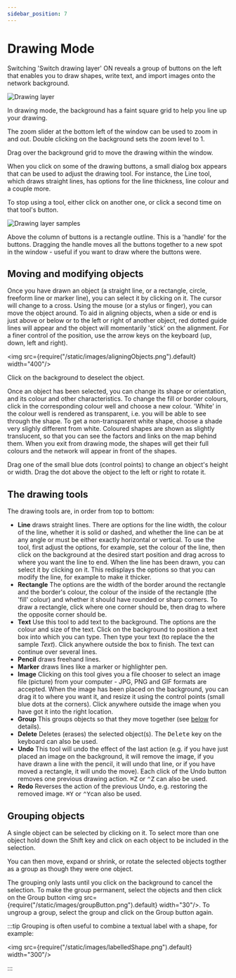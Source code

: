 ```yaml
---
sidebar_position: 7
---
```

# Drawing Mode

Switching 'Switch drawing layer' ON reveals a group of buttons on the left that enables you to draw shapes, write text, and import images onto the network background.  

![Drawing layer](/images/drawingLayer.png)

In drawing mode, the background has a faint square grid to help you line up your drawing.  

The zoom slider at the bottom left of the window can be used to zoom in and out.  Double clicking on the background sets the zoom level to 1.

Drag over the background grid to move the drawing within the window.

When you click on some of the drawing buttons, a small dialog box appears that can be used to adjust the drawing tool. For instance, the Line tool, which draws straight lines, has options for the line thickness, line colour and a couple more.

To stop using a tool, either click on another one, or click a second time on that tool's button.

![Drawing layer samples](/images/drawingLayerSamples.png)

Above the column of buttons is a rectangle outline.  This is a 'handle' for the buttons.  Dragging the handle moves all the buttons together to a new spot in the window - useful if you want to draw where the buttons were.

## Moving and modifying objects

Once you have drawn an object (a straight line, or a rectangle, circle, freeform line or marker line), you can select it by clicking on it. The cursor will change to a cross.  Using the mouse (or a stylus or finger), you can  move the object around. To aid in aligning objects, when a side or end is just above or below or to the left or right of another object, red dotted guide lines will appear and the object will momentarily 'stick' on the alignment.  For a finer control of the position, use the arrow keys on the keyboard (up, down, left and right).

<img src={require("/static/images/aligningObjects.png").default} width="400"/>

Click on the background to deselect the object.  

Once an object has been selected, you can change its shape or orientation, and its colour and other characteristics. To change the fill or border colours, click in the corresponding colour well and choose a new colour.  'White' in the colour well is rendered as transparent, i.e. you will be able to see through the shape.  To get a non-transparent white shape, choose a shade very slighly different from white.  Coloured shapes are shown as slightly translucent, so that you can see the factors and links on the map behind them.  When you exit from drawing mode, the shapes will get their full colours and the network will appear in front of the shapes.

Drag one of the small blue dots (control points) to change an object's height or width.  Drag the dot above the object to the left or right to rotate it.

## The drawing tools

The drawing tools are, in order from top to bottom:

* **Line** draws straight lines.  There are options for the line width, the colour of the line, whether it is solid or dashed, and whether the line can be at any angle or must be either exactly horizontal or vertical.  To use the tool, first adjust the options, for example, set the colour of the line, then click on the background at the desired start position and drag across to where you want the line to end.  When the line has been drawn, you can select it by clicking on it.  This redisplays the options so that you can modify the line, for example to make it thicker.
* **Rectangle** The options are the width of the border around the rectangle and the border's colour, the colour of the inside of the rectangle (the 'fill' colour) and whether it should have rounded or sharp corners.  To draw a rectangle, click where one corner should be, then drag to where the opposite corner should be.
* **Text**  Use this tool to add text to the background. The options are the colour and size of the text.  Click on the background to position a text box into which you can type.  Then type your text (to replace the the sample *Text*). Click anywhere outside the box to finish.  The text can continue over several lines.
* **Pencil** draws freehand lines.
* **Marker** draws lines like a marker or highlighter pen.
* **Image** Clicking on this tool gives you a file chooser to select an image file (picture) from your computer - JPG, PNG and GIF formats are accepted. When the image has been placed on the background, you can drag it to where you want it, and resize it using the control points (small blue dots at the corners).  Click anywhere outside the image when you have got it into the right location.
* **Group** This groups objects so that they move together (see [below](#grouping-objects) for details).
* **Delete** Deletes (erases) the selected object(s). The <kbd>Delete</kbd> key on the keyboard can also be used.
* **Undo** This tool will undo the effect of the last action (e.g. if you have just placed an image on the background, it will remove the image,  if you have drawn a line with the pencil, it will undo that line, or if you have moved a rectangle, it will undo the move).  Each click of the Undo button removes one previous drawing action. <kbd>⌘</kbd><kbd>Z</kbd> or <kbd>⌃</kbd><kbd>Z</kbd> can also be used.
* **Redo** Reverses the action of the previous Undo, e.g. restoring the removed image. <kbd>⌘</kbd><kbd>Y</kbd> or <kbd>⌃</kbd><kbd>Y</kbd>can also be used.

## Grouping objects

A single object can be selected by clicking on it.  To select more than one object hold down the Shift key and click on each object to be included in the selection.

You can then move, expand or shrink, or rotate the selected  objects togther as a group as though they were one object.

The grouping only lasts until you click on the background to cancel the selection. To make the group permanent, select the objects and then click on the Group button <img src={require("/static/images/groupButton.png").default} width="30"/>. To ungroup a group, select the group and click on the Group button again.

:::tip
Grouping is often useful to combine a textual label with a shape, for example:

<img src={require("/static/images/labelledShape.png").default} width="300"/>

:::
